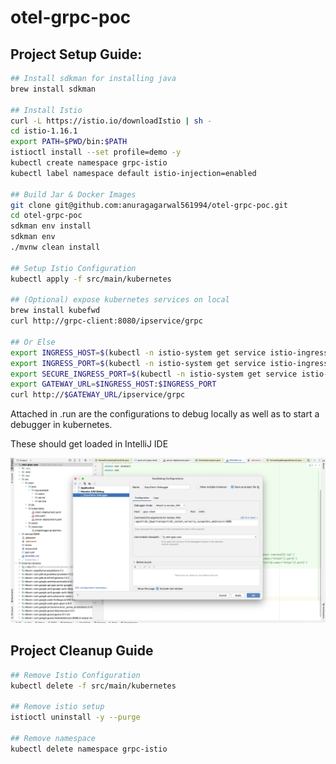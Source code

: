 # otel-grpc-poc

## Project Setup Guide:

```bash
## Install sdkman for installing java
brew install sdkman

## Install Istio
curl -L https://istio.io/downloadIstio | sh -
cd istio-1.16.1
export PATH=$PWD/bin:$PATH
istioctl install --set profile=demo -y
kubectl create namespace grpc-istio
kubectl label namespace default istio-injection=enabled

## Build Jar & Docker Images
git clone git@github.com:anuragagarwal561994/otel-grpc-poc.git
cd otel-grpc-poc
sdkman env install
sdkman env
./mvnw clean install

## Setup Istio Configuration
kubectl apply -f src/main/kubernetes

## (Optional) expose kubernetes services on local
brew install kubefwd
curl http://grpc-client:8080/ipservice/grpc

## Or Else
export INGRESS_HOST=$(kubectl -n istio-system get service istio-ingressgateway -o jsonpath='{.status.loadBalancer.ingress[0].ip}')
export INGRESS_PORT=$(kubectl -n istio-system get service istio-ingressgateway -o jsonpath='{.spec.ports[?(@.name=="http2")].port}')
export SECURE_INGRESS_PORT=$(kubectl -n istio-system get service istio-ingressgateway -o jsonpath='{.spec.ports[?(@.name=="https")].port}')
export GATEWAY_URL=$INGRESS_HOST:$INGRESS_PORT
curl http://$GATEWAY_URL/ipservice/grpc
```

Attached in .run are the configurations to debug locally as well as to start a debugger in kubernetes.

These should get loaded in IntelliJ IDE

![Screenshot 2022-12-19 at 10.33.59 PM.png](Screenshot%202022-12-19%20at%2010.33.59%20PM.png)


## Project Cleanup Guide

```bash
## Remove Istio Configuration
kubectl delete -f src/main/kubernetes

## Remove istio setup
istioctl uninstall -y --purge

## Remove namespace
kubectl delete namespace grpc-istio
```
